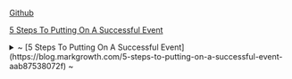 
[Github](http://github.com)

[5 Steps To Putting On A Successful Event](https://blog.markgrowth.com/5-steps-to-putting-on-a-successful-event-aab87538072f)

<details><summary>
 ~ [5 Steps To Putting On A Successful Event](https://blog.markgrowth.com/5-steps-to-putting-on-a-successful-event-aab87538072f)  ~ 
</summary>

* <details><summary>Research</summary>
	
  * Define your goals and objectives
  * Outline what your event will entail, and check it is feasible
  * Determine your audience
  * Create a timeline
  * Develop a budget
  
</details>

</details>
